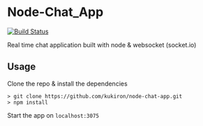 # Node-Chat_App

[![Build Status](https://travis-ci.org/kukiron/node-chat-app.svg?branch=master)](https://travis-ci.org/kukiron/node-chat-app)

Real time chat application built with node & websocket (socket.io)

## Usage

Clone the repo & install the dependencies

```shell
> git clone https://github.com/kukiron/node-chat-app.git
> npm install
```

Start the app on `localhost:3075`
